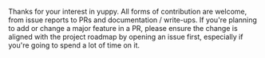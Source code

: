 Thanks for your interest in yuppy. All forms of contribution are welcome, from issue reports to PRs and documentation / write-ups.
If you're planning to add or change a major feature in a PR, please ensure the change is aligned with the project roadmap by opening an issue first, especially if you're going to spend a lot of time on it.
